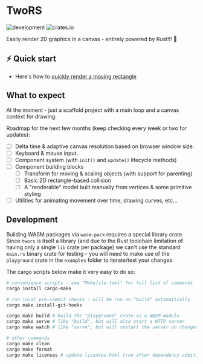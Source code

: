 # TwoRS

![development](https://img.shields.io/badge/maintenance%20status-actively%20developed-brightgreen)
![crates.io](https://img.shields.io/crates/v/twors)

Easily render 2D graphics in a canvas - entirely powered by Rust!!! :crab:

## :zap: Quick start

- Here's how to [quickly render a moving rectangle](./docs/quick_start.md)

## What to expect

At the moment - just a scaffold project with a main loop and a canvas context for drawing.

Roadmap for the next few months (keep checking every week or two for updates):
- [ ] Delta time & adaptive canvas resolution based on browser window size.
- [ ] Keyboard & mouse input.
- [ ] Component system (with `init()` and `update()` lifecycle methods)
- [ ] Component building blocks
    - [ ] Transform for moving & scaling objects (with support for parenting)
    - [ ] Basic 2D rectangle-based collision
    - [ ] A "renderable" model built manually from vertices & some primitive styling
- [ ] Utilities for animating movement over time, drawing curves, etc...

## Development

Building WASM packages via `wasm-pack` requires a special library crate.
Since `twors` is itself a library (and due to the Rust toolchain limitation of having
only a single `lib` crate per package) we can't use the standard `main.rs` binary crate 
for testing - you will need to make use of the `playground` crate in the `examples` folder
to iterate/test your changes.

The cargo scripts below make it very easy to do so:

```bash
# convenience scripts - see "Makefile.toml" for full list of commands
cargo install cargo-make

# run local pre-commit checks - will be run on "build" automatically
cargo make install-git-hooks

cargo make build # build the "playground" crate as a WASM module
cargo make serve # like "build", but will also start a HTTP server
cargo make watch # like "serve", but will restart the server on changes

# other commands
cargo make clean
cargo make format
cargo make licenses # update licenses.html (run after dependency addition/removal)
```

